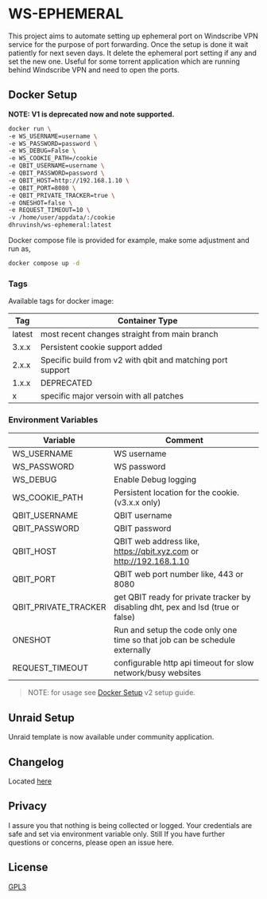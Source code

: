 # WS-EPHEMERAL

This project aims to automate setting up ephemeral port on Windscribe VPN
service for the purpose of port forwarding. Once the setup is done it wait
patiently for next seven days. It delete the ephemeral port setting if any and
set the new one. Useful for some torrent application which are running behind
Windscribe VPN and need to open the ports.

## Docker Setup

**NOTE: V1 is deprecated now and note supported.**

```bash
docker run \
-e WS_USERNAME=username \
-e WS_PASSWORD=password \
-e WS_DEBUG=False \
-e WS_COOKIE_PATH=/cookie
-e QBIT_USERNAME=username \
-e QBIT_PASSWORD=password \
-e QBIT_HOST=http://192.168.1.10 \
-e QBIT_PORT=8080 \
-e QBIT_PRIVATE_TRACKER=true \
-e ONESHOT=false \
-e REQUEST_TIMEOUT=10 \
-v /home/user/appdata/:/cookie
dhruvinsh/ws-ephemeral:latest
```

Docker compose file is provided for example, make some adjustment and run as,

```bash
docker compose up -d
```

### Tags

Available tags for docker image:

| Tag    | Container Type                                             |
| ------ | ---------------------------------------------------------- |
| latest | most recent changes straight from main branch              |
| 3.x.x  | Persistent cookie support added                            |
| 2.x.x  | Specific build from v2 with qbit and matching port support |
| 1.x.x  | DEPRECATED                                                 |
| x      | specific major versoin with all patches                    |

### Environment Variables

| Variable             | Comment                                                                          |
| -------------------- | -------------------------------------------------------------------------------- |
| WS_USERNAME          | WS username                                                                      |
| WS_PASSWORD          | WS password                                                                      |
| WS_DEBUG             | Enable Debug logging                                                             |
| WS_COOKIE_PATH       | Persistent location for the cookie. (v3.x.x only)                                |
| QBIT_USERNAME        | QBIT username                                                                    |
| QBIT_PASSWORD        | QBIT password                                                                    |
| QBIT_HOST            | QBIT web address like, https://qbit.xyz.com or http://192.168.1.10               |
| QBIT_PORT            | QBIT web port number like, 443 or 8080                                           |
| QBIT_PRIVATE_TRACKER | get QBIT ready for private tracker by disabling dht, pex and lsd (true or false) |
| ONESHOT              | Run and setup the code only one time so that job can be schedule externally      |
| REQUEST_TIMEOUT      | configurable http api timeout for slow network/busy websites                     |

> NOTE: for usage see [Docker Setup](#docker-setup) v2 setup guide.

## Unraid Setup

Unraid template is now available under community application.

## Changelog

Located [here](./CHANGELOG.md)

## Privacy

I assure you that nothing is being collected or logged. Your credentials are
safe and set via environment variable only. Still If you have further questions
or concerns, please open an issue here.

## License

[GPL3](LICENSE.md)
